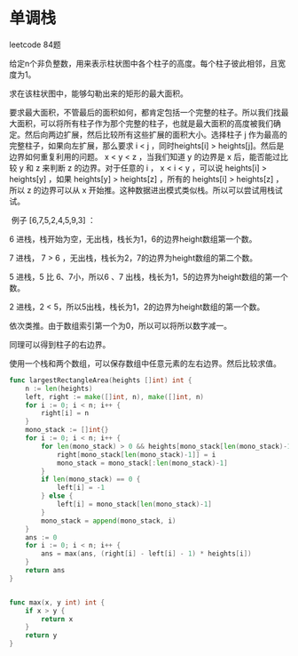 # 单调栈

leetcode 84题

给定n个非负整数，用来表示柱状图中各个柱子的高度。每个柱子彼此相邻，且宽度为1。

求在该柱状图中，能够勾勒出来的矩形的最大面积。



​		要求最大面积，不管最后的面积如何，都肯定包括一个完整的柱子。所以我们找最大面积，可以将所有柱子作为那个完整的柱子，也就是最大面积的高度被我们确定。然后向两边扩展，然后比较所有这些扩展的面积大小。选择柱子 j 作为最高的完整柱子，如果向左扩展，那么要求 i < j ，同时heights[i] > heights[j]。然后是边界如何重复利用的问题。 x < y < z ，当我们知道 y 的边界是 x 后，能否能过比较 y 和 z 来判断 z 的边界。对于任意的 i ， x < i < y ，可以说 heights[i] > heights[y] ，如果 heights[y] > heights[z] ，所有的 heights[i] > heights[z] ，所以 z 的边界可以从 x 开始推。这种数据进出模式类似栈。所以可以尝试用栈试试。

​		例子 [6,7,5,2,4,5,9,3] ：

 6 进栈，栈开始为空，无出栈，栈长为1，6的边界height数组第一个数。

7 进栈， 7 > 6 ，无出栈，栈长为2，7的边界为height数组的第二个数。

5 进栈，5 比 6、7小，所以6 、7 出栈，栈长为1，5的边界为height数组的第一个数。

2 进栈，2 < 5，所以5出栈，栈长为1，2的边界为height数组的第一个数。

依次类推。由于数组索引第一个为0，所以可以将所以数字减一。

同理可以得到柱子的右边界。

使用一个栈和两个数组，可以保存数组中任意元素的左右边界。然后比较求值。

```go
func largestRectangleArea(heights []int) int {
    n := len(heights)
    left, right := make([]int, n), make([]int, n)
    for i := 0; i < n; i++ {
        right[i] = n
    }
    mono_stack := []int{}
    for i := 0; i < n; i++ {
        for len(mono_stack) > 0 && heights[mono_stack[len(mono_stack)-1]] >= heights[i] {
            right[mono_stack[len(mono_stack)-1]] = i
            mono_stack = mono_stack[:len(mono_stack)-1]
        }
        if len(mono_stack) == 0 {
            left[i] = -1
        } else {
            left[i] = mono_stack[len(mono_stack)-1]
        }
        mono_stack = append(mono_stack, i)
    }
    ans := 0
    for i := 0; i < n; i++ {
        ans = max(ans, (right[i] - left[i] - 1) * heights[i])
    }
    return ans
}


func max(x, y int) int {
    if x > y {
        return x
    }
    return y
}
```



